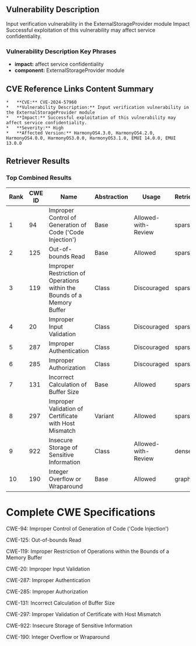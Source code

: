 ## Vulnerability Description
Input verification vulnerability in the ExternalStorageProvider module Impact Successful exploitation of this vulnerability may affect service confidentiality.

### Vulnerability Description Key Phrases
- **impact:** affect service confidentiality
- **component:** ExternalStorageProvider module

## CVE Reference Links Content Summary
```
*   **CVE:** CVE-2024-57960
*   **Vulnerability Description:** Input verification vulnerability in the ExternalStorageProvider module
*   **Impact:** Successful exploitation of this vulnerability may affect service confidentiality.
*   **Severity:** High
*   **Affected Version:** HarmonyOS4.3.0, HarmonyOS4.2.0, HarmonyOS4.0.0, HarmonyOS3.0.0, HarmonyOS3.1.0, EMUI 14.0.0, EMUI 13.0.0
```

## Retriever Results

### Top Combined Results

| Rank | CWE ID | Name | Abstraction | Usage  | Retrievers | Individual Scores |
|------|--------|------|-------------|-------|------------|-------------------|
| 1 | 94 | Improper Control of Generation of Code ('Code Injection') | Base | Allowed-with-Review | sparse | 0.034 |
| 2 | 125 | Out-of-bounds Read | Base | Allowed | sparse | 0.034 |
| 3 | 119 | Improper Restriction of Operations within the Bounds of a Memory Buffer | Class | Discouraged | sparse | 0.034 |
| 4 | 20 | Improper Input Validation | Class | Discouraged | sparse | 0.033 |
| 5 | 287 | Improper Authentication | Class | Discouraged | sparse | 0.033 |
| 6 | 285 | Improper Authorization | Class | Discouraged | sparse | 0.032 |
| 7 | 131 | Incorrect Calculation of Buffer Size | Base | Allowed | sparse | 0.032 |
| 8 | 297 | Improper Validation of Certificate with Host Mismatch | Variant | Allowed | sparse | 0.031 |
| 9 | 922 | Insecure Storage of Sensitive Information | Class | Allowed-with-Review | dense | 0.552 |
| 10 | 190 | Integer Overflow or Wraparound | Base | Allowed | graph | 0.003 |



# Complete CWE Specifications

CWE-94: Improper Control of Generation of Code ('Code Injection')

CWE-125: Out-of-bounds Read

CWE-119: Improper Restriction of Operations within the Bounds of a Memory Buffer

CWE-20: Improper Input Validation

CWE-287: Improper Authentication

CWE-285: Improper Authorization

CWE-131: Incorrect Calculation of Buffer Size

CWE-297: Improper Validation of Certificate with Host Mismatch

CWE-922: Insecure Storage of Sensitive Information

CWE-190: Integer Overflow or Wraparound